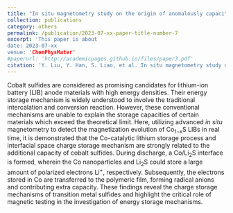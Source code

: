 ```yaml
---
title: "In situ magnetometry study on the origin of anomalously capacity in transition metal sulfides"
collection: publications
category: others
permalink: /publication/2023-07-xx-paper-title-number-7
excerpt: 'This paper is about 
date: 2023-07-xx
venue: 'ChemPhysMater'
#paperurl: 'http://academicpages.github.io/files/paper3.pdf'
citation: 'Y. Liu, Y. Han, S. Liao, et al. In situ magnetometry study on the origin of anomalously capacity in transition metal sulfides, ChemPhysMater, 2023, 2, 246-252.'
---
```


Cobalt sulfides are considered as promising candidates for lithium-ion battery (LIB) anode materials with high energy densities. Their energy storage mechanism is widely understood to involve the traditional intercalation and conversion reaction. However, these conventional mechanisms are unable to explain the storage capacities of certain materials which exceed the theoretical limit.
Here, utilizing advanced <i>in situ</i> magnetometry to detect the magnetization evolution of Co<sub>1−x</sub>S LIBs in real time, it is demonstrated that the Co-catalytic lithium storage process and interfacial space charge storage mechanism are strongly related to the additional capacity of cobalt sulfides.
During discharge, a Co/Li<sub>2</sub>S interface is formed, wherein the Co nanoparticles and Li<sub>2</sub>S could store a large amount of polarized electrons Li<sup>+</sup>, respectively. Subsequently, the electrons stored in Co are transferred to the polymeric film, forming radical anions and contributing extra capacity.
These findings reveal the charge storage mechanisms of transition metal sulfides and highlight the critical role of magnetic testing in the investigation of energy storage mechanisms.

